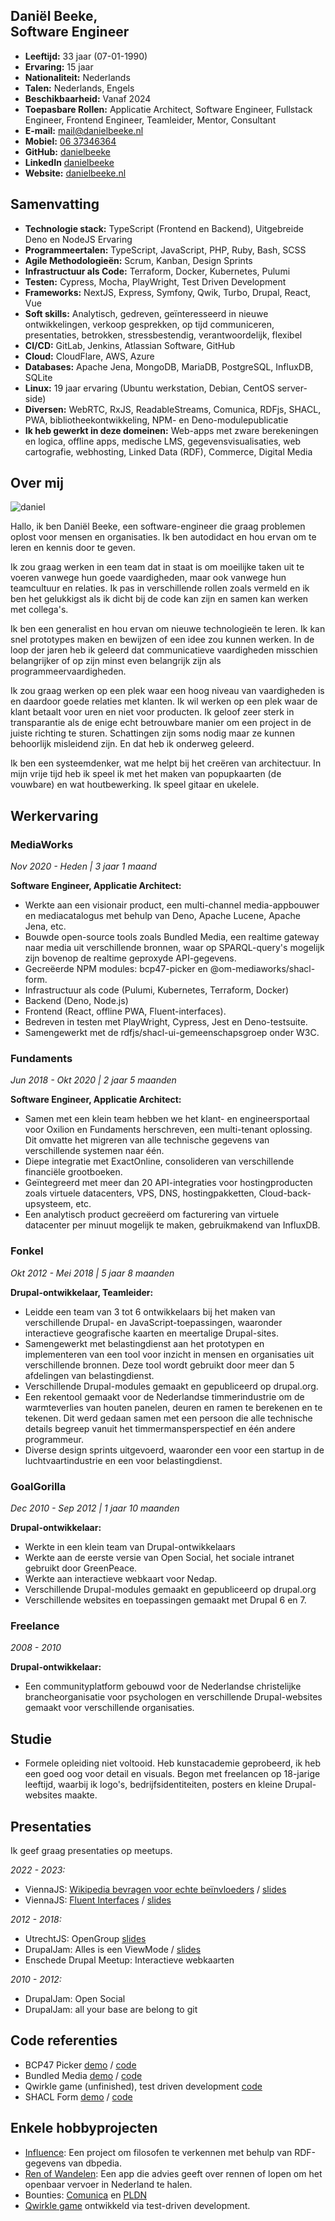 Daniël Beeke, <br />Software Engineer
-------------------------

-   **Leeftijd:** 33 jaar (07-01-1990)
-   **Ervaring:** 15 jaar
-   **Nationaliteit:** Nederlands
-   **Talen:** Nederlands, Engels
-   **Beschikbaarheid:** Vanaf 2024
-   **Toepasbare Rollen:** Applicatie Architect, Software Engineer, Fullstack Engineer, Frontend Engineer, Teamleider, Mentor, Consultant
-   **E-mail:** [mail@danielbeeke.nl](mailto://mail@danielbeeke.nl)
-   **Mobiel:** [06 37346364](tel://0031637346364)
-   **GitHub:** [danielbeeke](https://github.com/danielbeeke/)
-   **LinkedIn** [danielbeeke](https://www.linkedin.com/in/danielbeeke/)
-   **Website:** [danielbeeke.nl](https://danielbeeke.nl/)

Samenvatting
-------------------------

-   **Technologie stack:** TypeScript (Frontend en Backend), Uitgebreide Deno en NodeJS Ervaring
-   **Programmeertalen:** TypeScript, JavaScript, PHP, Ruby, Bash, SCSS
-   **Agile Methodologieën:** Scrum, Kanban, Design Sprints
-   **Infrastructuur als Code:** Terraform, Docker, Kubernetes, Pulumi
-   **Testen:** Cypress, Mocha, PlayWright, Test Driven Development
-   **Frameworks:** NextJS, Express, Symfony, Qwik, Turbo, Drupal, React, Vue
-   **Soft skills:** Analytisch, gedreven, geïnteresseerd in nieuwe ontwikkelingen, verkoop gesprekken, op tijd communiceren, presentaties, betrokken, stressbestendig, verantwoordelijk, flexibel
-   **CI/CD:** GitLab, Jenkins, Atlassian Software, GitHub
-   **Cloud:** CloudFlare, AWS, Azure
-   **Databases:** Apache Jena, MongoDB, MariaDB, PostgreSQL, InfluxDB, SQLite
-   **Linux:** 19 jaar ervaring (Ubuntu werkstation, Debian, CentOS server-side)
-   **Diversen:** WebRTC, RxJS, ReadableStreams, Comunica, RDFjs, SHACL, PWA, bibliotheekontwikkeling, NPM- en Deno-modulepublicatie
-   **Ik heb gewerkt in deze domeinen:** Web-apps met zware berekeningen en logica, offline apps, medische LMS, gegevensvisualisaties, web cartografie, webhosting, Linked Data (RDF), Commerce, Digital Media

Over mij
---------------

![daniel](/daniel.jpeg)

Hallo, ik ben Daniël Beeke, een software-engineer die graag problemen oplost voor mensen en organisaties. Ik ben autodidact en hou ervan om te leren en kennis door te geven.

Ik zou graag werken in een team dat in staat is om moeilijke taken uit te voeren vanwege hun goede vaardigheden, maar ook vanwege hun teamcultuur en relaties. Ik pas in verschillende rollen zoals vermeld en ik ben het gelukkigst als ik dicht bij de code kan zijn en samen kan werken met collega's.

Ik ben een generalist en hou ervan om nieuwe technologieën te leren. Ik kan snel prototypes maken en bewijzen of een idee zou kunnen werken. In de loop der jaren heb ik geleerd dat communicatieve vaardigheden misschien belangrijker of op zijn minst even belangrijk zijn als programmeervaardigheden.

Ik zou graag werken op een plek waar een hoog niveau van vaardigheden is en daardoor goede relaties met klanten. Ik wil werken op een plek waar de klant betaalt voor uren en niet voor producten. Ik geloof zeer sterk in transparantie als de enige echt betrouwbare manier om een project in de juiste richting te sturen. Schattingen zijn soms nodig maar ze kunnen behoorlijk misleidend zijn. En dat heb ik onderweg geleerd.

Ik ben een systeemdenker, wat me helpt bij het creëren van architectuur. In mijn vrije tijd heb ik speel ik met het maken van popupkaarten (de vouwbare) en wat houtbewerking. Ik speel gitaar en ukelele.

Werkervaring
---------------

### MediaWorks

*Nov 2020 - Heden | 3 jaar 1 maand*

**Software Engineer, Applicatie Architect:**

-   Werkte aan een visionair product, een multi-channel media-appbouwer en mediacatalogus met behulp van Deno, Apache Lucene, Apache Jena, etc.
-   Bouwde open-source tools zoals Bundled Media, een realtime gateway naar media uit verschillende bronnen, waar op SPARQL-query's mogelijk zijn bovenop de realtime geproxyde API-gegevens.
-   Gecreëerde NPM modules: bcp47-picker en @om-mediaworks/shacl-form.
-   Infrastructuur als code (Pulumi, Kubernetes, Terraform, Docker)
-   Backend (Deno, Node.js)
-   Frontend (React, offline PWA, Fluent-interfaces).
-   Bedreven in testen met PlayWright, Cypress, Jest en Deno-testsuite.
-   Samengewerkt met de rdfjs/shacl-ui-gemeenschapsgroep onder W3C.

### Fundaments

*Jun 2018 - Okt 2020 | 2 jaar 5 maanden*

**Software Engineer, Applicatie Architect:**

-   Samen met een klein team hebben we het klant- en engineersportaal voor Oxilion en Fundaments herschreven, een multi-tenant oplossing. Dit omvatte het migreren van alle technische gegevens van verschillende systemen naar één.
-   Diepe integratie met ExactOnline, consolideren van verschillende financiële grootboeken.
-   Geïntegreerd met meer dan 20 API-integraties voor hostingproducten zoals virtuele datacenters, VPS, DNS, hostingpakketten, Cloud-back-upsysteem, etc.
-   Een analytisch product gecreëerd om facturering van virtuele datacenter per minuut mogelijk te maken, gebruikmakend van InfluxDB.

### Fonkel

*Okt 2012 - Mei 2018 | 5 jaar 8 maanden*

**Drupal-ontwikkelaar, Teamleider:**

-   Leidde een team van 3 tot 6 ontwikkelaars bij het maken van verschillende Drupal- en JavaScript-toepassingen, waaronder interactieve geografische kaarten en meertalige Drupal-sites.
-   Samengewerkt met belastingdienst aan het prototypen en implementeren van een tool voor inzicht in mensen en organisaties uit verschillende bronnen. Deze tool wordt gebruikt door meer dan 5 afdelingen van belastingdienst.
-   Verschillende Drupal-modules gemaakt en gepubliceerd op drupal.org.
-   Een rekentool gemaakt voor de Nederlandse timmerindustrie om de warmteverlies van houten panelen, deuren en ramen te berekenen en te tekenen. Dit werd gedaan samen met een persoon die alle technische details begreep vanuit het timmermansperspectief en één andere programmeur.
-   Diverse design sprints uitgevoerd, waaronder een voor een startup in de luchtvaartindustrie en een voor belastingdienst.

### GoalGorilla

*Dec 2010 - Sep 2012 | 1 jaar 10 maanden*

**Drupal-ontwikkelaar:**

-   Werkte in een klein team van Drupal-ontwikkelaars
-   Werkte aan de eerste versie van Open Social, het sociale intranet gebruikt door GreenPeace.
-   Werkte aan interactieve webkaart voor Nedap.
-   Verschillende Drupal-modules gemaakt en gepubliceerd op drupal.org
-   Verschillende websites en toepassingen gemaakt met Drupal 6 en 7.

### Freelance

*2008 - 2010*

**Drupal-ontwikkelaar:**

-   Een communityplatform gebouwd voor de Nederlandse christelijke brancheorganisatie voor psychologen en verschillende Drupal-websites gemaakt voor verschillende organisaties.

Studie
-----

-   Formele opleiding niet voltooid. Heb kunstacademie geprobeerd, ik heb een goed oog voor detail en visuals. Begon met freelancen op 18-jarige leeftijd, waarbij ik logo's, bedrijfsidentiteiten, posters en kleine Drupal-websites maakte.

Presentaties
-----

Ik geef graag presentaties op meetups.

*2022 - 2023:*
-   ViennaJS: [Wikipedia bevragen voor echte beïnvloeders](https://www.youtube.com/live/MiROHWXA5lo?feature=shared&t=4065) / [slides](https://danielbeeke.nl/querying-wikipedia/)
-   ViennaJS: [Fluent Interfaces](https://www.youtube.com/watch?v=5e2xpsAzYNI) / [slides](https://danielbeeke.nl/fluent-interfaces/)

*2012 - 2018:*
-   UtrechtJS: OpenGroup [slides](http://danielbeeke.nl/presentation-utrechtjs-20)
-   DrupalJam: Alles is een ViewMode / [slides](https://danielbeeke.nl/everything-is-a-viewmode/)
-   Enschede Drupal Meetup: Interactieve webkaarten

*2010 - 2012:*
-   DrupalJam: Open Social
-   DrupalJam: all your base are belong to git


Code referenties
---------------------

- BCP47 Picker [demo](https://bcp47.mediaworks.global/) / [code](https://github.com/OM-MediaWorks/bcp47-picker/blob/master/src/init.ts)
- Bundled Media [demo](https://bundled.media/stream) / [code](https://github.com/OM-MediaWorks/bundled.media/blob/master/src/Fetchers/FetchByOffsetAndLimit.ts)
- Qwirkle game (unfinished), test driven development [code](https://github.com/neutron-cracker/qwirkle/blob/master/tests/State.test.ts)
- SHACL Form [demo](https://shacl-form.mediaworks.global/0) / [code](https://github.com/OM-MediaWorks/shacl-form/blob/master/lib/editors/single/Reference/index.tsx)

Enkele hobbyprojecten
---------------------

-   [Influence](https://influence.danielbeeke.nl): Een project om filosofen te verkennen met behulp van RDF-gegevens van dbpedia.
-   [Ren of Wandelen](https://ov.danielbeeke.nl): Een app die advies geeft over rennen of lopen om het openbaar vervoer in Nederland te halen.
-   Bounties: [Comunica](https://comunica.dev/association/bounties/) en [PLDN](https://github.com/pldn/LDWizard/issues/59)
-   [Qwirkle game](https://github.com/neutron-cracker/qwirkle) ontwikkeld via test-driven development.

##
```